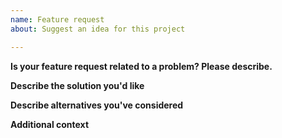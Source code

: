 ```yaml
---
name: Feature request
about: Suggest an idea for this project

---
```


<!--
BEFORE POSTING YOUR ISSUE:
- These comments won't show up when you submit the issue.
- Please ensure that what you are requesting is specific to this project.
- Try to add as much detail as possible. Be specific!
- Make sure you read the README.md for the project regarding posting issues.
- Search this repository for issues and pull requests and whether it has been requested/worked on already.
-->

**Is your feature request related to a problem? Please describe.**
<!-- A clear and concise description of what the problem is. Ex. I'm always frustrated when [...] -->

**Describe the solution you'd like**
<!-- A clear and concise description of what you want to happen. -->

**Describe alternatives you've considered**
<!-- A clear and concise description of any alternative solutions or features you've considered. -->

**Additional context**
<!-- 
Add any other context or screenshots about the feature request here. If you were directed to create an issue here by the EE support team, you can include the link to your original EE support forum thread.
-->
